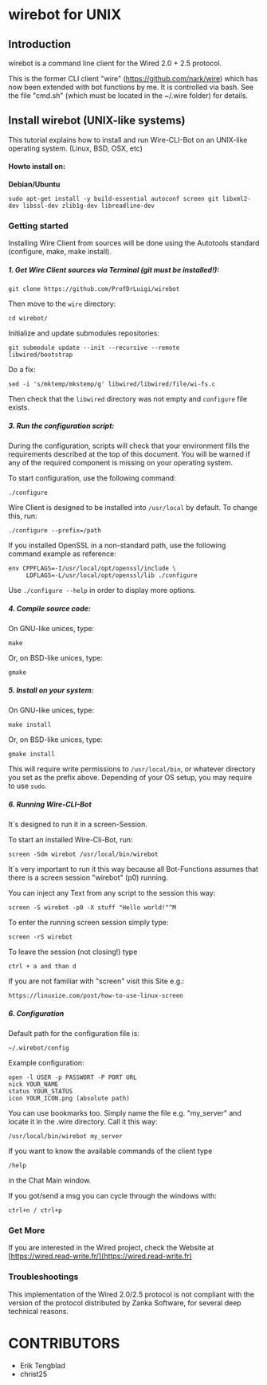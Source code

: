 # wirebot for UNIX

## Introduction

wirebot is a command line client for the Wired 2.0 + 2.5 protocol.

This is the former CLI client "wire" (https://github.com/nark/wire) which has now been extended with bot functions by me. It is controlled via bash. See the file "cmd.sh" (which must be located in the ~/.wire folder) for details.

## Install wirebot (UNIX-like systems)

This tutorial explains how to install and run Wire-CLI-Bot on an UNIX-like operating system. (Linux, BSD, OSX, etc)

#### Howto install on:

**Debian/Ubuntu**

	sudo apt-get install -y build-essential autoconf screen git libxml2-dev libssl-dev zlib1g-dev libreadline-dev

### Getting started

Installing Wire Client from sources will be done using the Autotools standard (configure, make, make install).

##### 1. Get Wire Client sources via Terminal (git must be installed!):

	git clone https://github.com/ProfDrLuigi/wirebot

Then move to the `wire` directory:

	cd wirebot/

Initialize and update submodules repositories:

	git submodule update --init --recursive --remote
	libwired/bootstrap

Do a fix:

	sed -i 's/mktemp/mkstemp/g' libwired/libwired/file/wi-fs.c


Then check that the `libwired` directory was not empty and `configure` file exists.

##### 3. Run the configuration script:

During the configuration, scripts will check that your environment fills the requirements described at the top of this document. You will be warned if any of the required component is missing on your operating system.

To start configuration, use the following command:

	./configure

Wire Client is designed to be installed into `/usr/local` by default. To change this, run:

	./configure --prefix=/path	

If you installed OpenSSL in a non-standard path, use the following command example as reference:

	env CPPFLAGS=-I/usr/local/opt/openssl/include \
	     LDFLAGS=-L/usr/local/opt/openssl/lib ./configure

Use `./configure --help` in order to display more options.



##### 4. Compile source code:

On GNU-like unices, type:

	make

Or, on BSD-like unices, type: 

	gmake

##### 5. Install on your system:

On GNU-like unices, type:

	make install

Or, on BSD-like unices, type: 

	gmake install

This will require write permissions to `/usr/local/bin`, or whatever directory you set as the prefix above. Depending of your OS setup, you may require to use `sudo`.

##### 6. Running Wire-CLI-Bot

It´s designed to run it in a screen-Session.

To start an installed Wire-Cli-Bot, run:

	screen -Sdm wirebot /usr/local/bin/wirebot

It´s very important to run it this way because all Bot-Functions assumes that there is a screen session "wirebot" (p0) running.

You can inject any Text from any script to the session this way:
	
	screen -S wirebot -p0 -X stuff "Hello world!"^M

To enter the running screen session simply type:
	
	screen -rS wirebot
	
To leave the session (not closing!) type

	ctrl + a and than d

If you are not familiar with "screen" visit this Site e.g.:

	https://linuxize.com/post/how-to-use-linux-screen

##### 6. Configuration

Default path for the configuration file is:

	~/.wirebot/config
	
Example configuration:

	open -l USER -p PASSWORT -P PORT URL
	nick YOUR_NAME
	status YOUR_STATUS
	icon YOUR_ICON.png (absolute path)
	
You can use bookmarks too. Simply name the file e.g. "my_server" and locate it in the .wire directory. Call it this way:

	/usr/local/bin/wirebot my_server


If you want to know the available commands of the client type

	/help
	
in the Chat Main window.

If you got/send a msg you can cycle through the windows with:

	ctrl+n / ctrl+p

### Get More

If you are interested in the Wired project, check the Website at [https://wired.read-write.fr/](https://wired.read-write.fr)

### Troubleshootings

This implementation of the Wired 2.0/2.5 protocol is not compliant with the version of the protocol distributed by Zanka Software, for several deep technical reasons.

CONTRIBUTORS
============

- Erik Tengblad
- christ25

